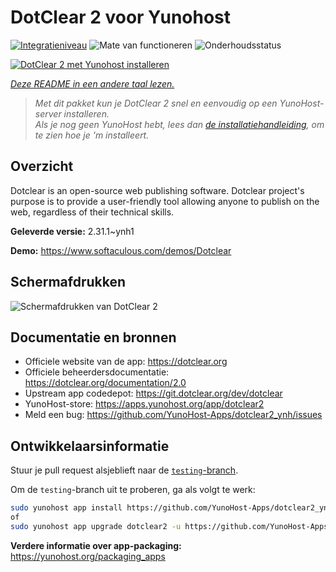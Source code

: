 <!--
NB: Deze README is automatisch gegenereerd door <https://github.com/YunoHost/apps/tree/master/tools/readme_generator>
Hij mag NIET handmatig aangepast worden.
-->

# DotClear 2 voor Yunohost

[![Integratieniveau](https://dash.yunohost.org/integration/dotclear2.svg)](https://ci-apps.yunohost.org/ci/apps/dotclear2/) ![Mate van functioneren](https://ci-apps.yunohost.org/ci/badges/dotclear2.status.svg) ![Onderhoudsstatus](https://ci-apps.yunohost.org/ci/badges/dotclear2.maintain.svg)

[![DotClear 2 met Yunohost installeren](https://install-app.yunohost.org/install-with-yunohost.svg)](https://install-app.yunohost.org/?app=dotclear2)

*[Deze README in een andere taal lezen.](./ALL_README.md)*

> *Met dit pakket kun je DotClear 2 snel en eenvoudig op een YunoHost-server installeren.*  
> *Als je nog geen YunoHost hebt, lees dan [de installatiehandleiding](https://yunohost.org/install), om te zien hoe je 'm installeert.*

## Overzicht

Dotclear is an open-source web publishing software. Dotclear project's purpose is to provide a user-friendly tool allowing anyone to publish on the web, regardless of their technical skills.


**Geleverde versie:** 2.31.1~ynh1

**Demo:** <https://www.softaculous.com/demos/Dotclear>

## Schermafdrukken

![Schermafdrukken van DotClear 2](./doc/screenshots/ss2_dotclear.png)

## Documentatie en bronnen

- Officiele website van de app: <https://dotclear.org>
- Officiele beheerdersdocumentatie: <https://dotclear.org/documentation/2.0>
- Upstream app codedepot: <https://git.dotclear.org/dev/dotclear>
- YunoHost-store: <https://apps.yunohost.org/app/dotclear2>
- Meld een bug: <https://github.com/YunoHost-Apps/dotclear2_ynh/issues>

## Ontwikkelaarsinformatie

Stuur je pull request alsjeblieft naar de [`testing`-branch](https://github.com/YunoHost-Apps/dotclear2_ynh/tree/testing).

Om de `testing`-branch uit te proberen, ga als volgt te werk:

```bash
sudo yunohost app install https://github.com/YunoHost-Apps/dotclear2_ynh/tree/testing --debug
of
sudo yunohost app upgrade dotclear2 -u https://github.com/YunoHost-Apps/dotclear2_ynh/tree/testing --debug
```

**Verdere informatie over app-packaging:** <https://yunohost.org/packaging_apps>
